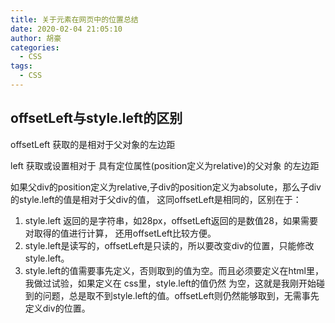 ```yaml
---
title: 关于元素在网页中的位置总结
date: 2020-02-04 21:05:10
author: 胡豪
categories:
  - CSS
tags:
  - CSS
---
```


## offsetLeft与style.left的区别
offsetLeft 获取的是相对于父对象的左边距

left 获取或设置相对于 具有定位属性(position定义为relative)的父对象 的左边距

如果父div的position定义为relative,子div的position定义为absolute，那么子div的style.left的值是相对于父div的值，
这同offsetLeft是相同的，区别在于：
1. style.left 返回的是字符串，如28px，offsetLeft返回的是数值28，如果需要对取得的值进行计算，
还用offsetLeft比较方便。
2. style.left是读写的，offsetLeft是只读的，所以要改变div的位置，只能修改style.left。
3. style.left的值需要事先定义，否则取到的值为空。而且必须要定义在html里，我做过试验，如果定义在
css里，style.left的值仍然 为空，这就是我刚开始碰到的问题，总是取不到style.left的值。offsetLeft则仍然能够取到，无需事先定义div的位置。